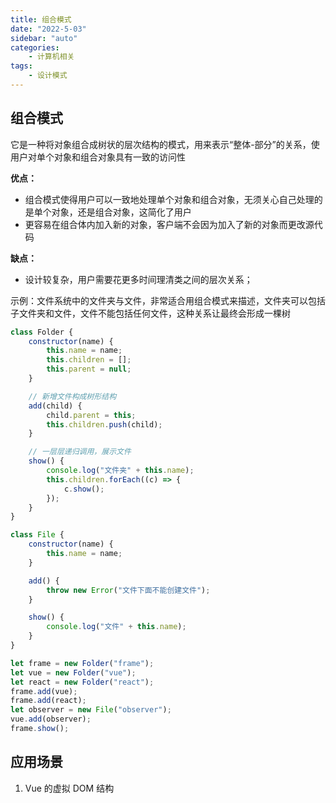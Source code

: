```yaml
---
title: 组合模式
date: "2022-5-03"
sidebar: "auto"
categories:
    - 计算机相关
tags:
    - 设计模式
---
```


## 组合模式

它是一种将对象组合成树状的层次结构的模式，用来表示“整体-部分”的关系，使用户对单个对象和组合对象具有一致的访问性

**优点：**

-   组合模式使得用户可以一致地处理单个对象和组合对象，无须关心自己处理的是单个对象，还是组合对象，这简化了用户
-   更容易在组合体内加入新的对象，客户端不会因为加入了新的对象而更改源代码

**缺点：**

-   设计较复杂，用户需要花更多时间理清类之间的层次关系；

示例：文件系统中的文件夹与文件，非常适合用组合模式来描述，文件夹可以包括子文件夹和文件，文件不能包括任何文件，这种关系让最终会形成一棵树

```js
class Folder {
    constructor(name) {
        this.name = name;
        this.children = [];
        this.parent = null;
    }

    // 新增文件构成树形结构
    add(child) {
        child.parent = this;
        this.children.push(child);
    }

    // 一层层递归调用，展示文件
    show() {
        console.log("文件夹" + this.name);
        this.children.forEach((c) => {
            c.show();
        });
    }
}

class File {
    constructor(name) {
        this.name = name;
    }

    add() {
        throw new Error("文件下面不能创建文件");
    }

    show() {
        console.log("文件" + this.name);
    }
}

let frame = new Folder("frame");
let vue = new Folder("vue");
let react = new Folder("react");
frame.add(vue);
frame.add(react);
let observer = new File("observer");
vue.add(observer);
frame.show();
```

## 应用场景

1. Vue 的虚拟 DOM 结构
